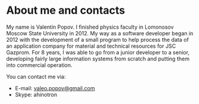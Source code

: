# About me and contacts

My name is Valentin Popov. I finished physics faculty in Lomonosov Moscow State University in 2012.
My way as a software developer began in 2012 with the development
of a small program to help process the data of an application company
for material and technical resources for JSC Gazprom. For 8 years, I was able to go from
a junior developer to a senior, developing fairly large information systems
from scratch and putting them into commercial operation.

You can contact me via:
* E-mail: valeo.popov@gmail.com
* Skype: ahinotron
